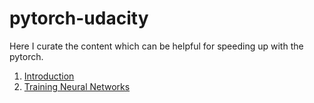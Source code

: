 # pytorch-udacity

Here I curate the content which can be helpful for speeding up with the pytorch.

1. [Introduction](./introduction.md)
2. [Training Neural Networks](./training.md)
